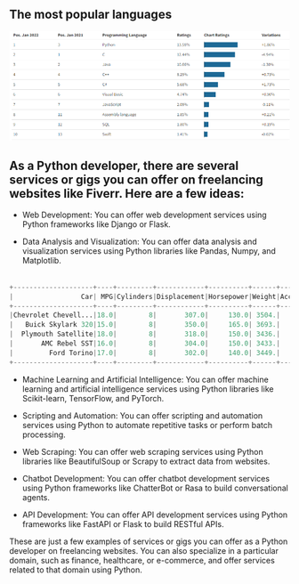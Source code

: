 ## The most popular languages

![alt text](/images/the_most_popular_languages.png "robot women")

## As a Python developer, there are several services or gigs you can offer on freelancing websites like Fiverr. Here are a few ideas:

- Web Development: You can offer web development services using Python frameworks like Django or Flask.

- Data Analysis and Visualization: You can offer data analysis and visualization services using Python libraries like Pandas, Numpy, and Matplotlib.

``` python

+--------------------+----+---------+------------+----------+------+------------+-----+------+
|                 Car| MPG|Cylinders|Displacement|Horsepower|Weight|Acceleration|Model|Origin|
+--------------------+----+---------+------------+----------+------+------------+-----+------+
|Chevrolet Chevell...|18.0|        8|       307.0|     130.0| 3504.|        12.0|   70|    US|
|   Buick Skylark 320|15.0|        8|       350.0|     165.0| 3693.|        11.5|   70|    US|
|  Plymouth Satellite|18.0|        8|       318.0|     150.0| 3436.|        11.0|   70|    US|
|       AMC Rebel SST|16.0|        8|       304.0|     150.0| 3433.|        12.0|   70|    US|
|         Ford Torino|17.0|        8|       302.0|     140.0| 3449.|        10.5|   70|    US|
+--------------------+----+---------+------------+----------+------+------------+-----+------+

```

- Machine Learning and Artificial Intelligence: You can offer machine learning and artificial intelligence services using Python libraries like Scikit-learn, TensorFlow, and PyTorch.

- Scripting and Automation: You can offer scripting and automation services using Python to automate repetitive tasks or perform batch processing.

- Web Scraping: You can offer web scraping services using Python libraries like BeautifulSoup or Scrapy to extract data from websites.

- Chatbot Development: You can offer chatbot development services using Python frameworks like ChatterBot or Rasa to build conversational agents.

- API Development: You can offer API development services using Python frameworks like FastAPI or Flask to build RESTful APIs.

These are just a few examples of services or gigs you can offer as a Python developer on freelancing websites. You can also specialize in a particular domain, such as finance, healthcare, or e-commerce, and offer services related to that domain using Python.


